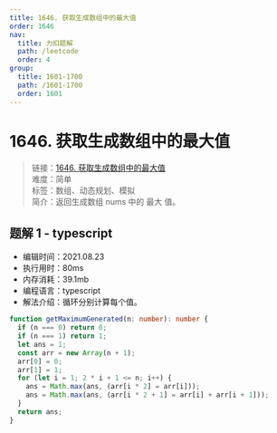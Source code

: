 ```yaml
---
title: 1646. 获取生成数组中的最大值
order: 1646
nav:
  title: 力扣题解
  path: /leetcode
  order: 4
group:
  title: 1601-1700
  path: /1601-1700
  order: 1601
---
```


# 1646. 获取生成数组中的最大值

> 链接：[1646. 获取生成数组中的最大值](https://leetcode-cn.com/problems/get-maximum-in-generated-array/)  
> 难度：简单  
> 标签：数组、动态规划、模拟  
> 简介：返回生成数组 nums 中的 最大 值。

## 题解 1 - typescript

- 编辑时间：2021.08.23
- 执行用时：80ms
- 内存消耗：39.1mb
- 编程语言：typescript
- 解法介绍：循环分别计算每个值。

```typescript
function getMaximumGenerated(n: number): number {
  if (n === 0) return 0;
  if (n === 1) return 1;
  let ans = 1;
  const arr = new Array(n + 1);
  arr[0] = 0;
  arr[1] = 1;
  for (let i = 1; 2 * i + 1 <= n; i++) {
    ans = Math.max(ans, (arr[i * 2] = arr[i]));
    ans = Math.max(ans, (arr[i * 2 + 1] = arr[i] + arr[i + 1]));
  }
  return ans;
}
```

